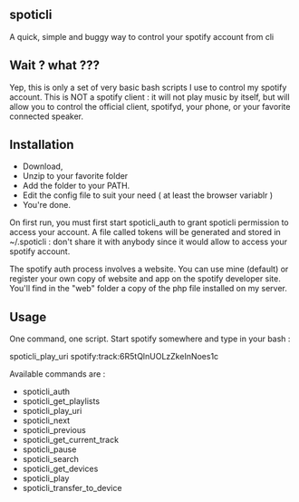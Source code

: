 ## spoticli
A quick, simple and buggy way to control your spotify account from cli 
 

## Wait ? what ???

Yep, this is only a set of very basic bash scripts I use to control my spotify account.
This is NOT a spotify client : it will not play music by itself, but will allow you to 
control the official client, spotifyd, your phone, or your favorite connected speaker.

## Installation

- Download, 
- Unzip to your favorite folder 
- Add the folder to your PATH.
- Edit the config file to suit your need ( at least the browser variablr )  
- You're done.

On first run, you must first start spoticli_auth to grant spoticli
permission to access your account. A file called tokens will be generated
and stored in ~/.spoticli : don't share it with anybody since it would allow
to access your spotify account.

The spotify auth process involves a website. You can use mine (default) or register
your own copy of website and app on the spotify developer site. You'll find
in the "web" folder a copy of the php file installed on my server.

## Usage

One command, one script. Start spotify somewhere and type in your bash : 

spoticli_play_uri spotify:track:6R5tQlnUOLzZkeInNoes1c

Available commands are :

- spoticli_auth
- spoticli_get_playlists
- spoticli_play_uri
- spoticli_next
- spoticli_previous            
- spoticli_get_current_track
- spoticli_pause
- spoticli_search
- spoticli_get_devices
- spoticli_play
- spoticli_transfer_to_device
